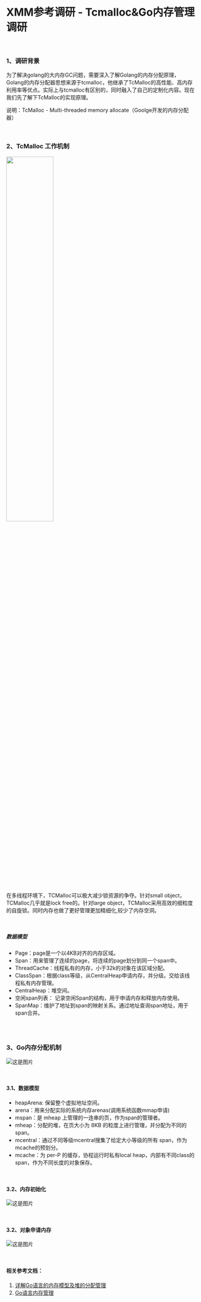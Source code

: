 # XMM参考调研 - Tcmalloc&Go内存管理调研

<br />

### 1、调研背景

为了解决golang的大内存GC问题，需要深入了解Golang的内存分配原理，Golang的内存分配器思想来源于tcmalloc，他继承了TcMalloc的高性能、高内存利用率等优点。实际上与tcmalloc有区别的，同时融入了自己的定制化内容。现在我们先了解下TcMalloc的实现原理。

说明：TcMalloc - Multi-threaded memory allocate（Goolge开发的内存分配器）

<br />

### 2、TcMalloc 工作机制

<img src=https://raw.githubusercontent.com/heiyeluren/XMM/main/docs/img/ir01.png width=50% />

<br />

在多线程环境下，TCMalloc可以极大减少锁资源的争夺。针对small object，TCMalloc几乎就是lock free的。针对large object，TCMalloc采用高效的细粒度的自旋锁。同时内存也做了更好管理更加精细化,较少了内存空洞。

<br />

##### 数据模型
- Page：page是一个以4KB对齐的内存区域。
- Span：用来管理了连续的page，将连续的page划分到同一个span中。
- ThreadCache：线程私有的内存，小于32k的对象在该区域分配。
- ClassSpan：根据class等级，从CentralHeap申请内存，并分级。交给该线程私有内存管理。
- CentralHeap：堆空间。
- 空闲span列表： 记录空闲Span的结构，用于申请内存和释放内存使用。
- SpanMap：维护了地址到span的映射关系。通过地址查询span地址，用于span合并。

<br />
<br />

### 3、Go内存分配机制

![这是图片](https://raw.githubusercontent.com/heiyeluren/XMM/main/docs/img/ir02.png)

<br />

#### 3.1、数据模型
- heapArena: 保留整个虚拟地址空间。
- arena：用来分配实际的系统内存arenas(调用系统函数mmap申请)
- mspan：是 mheap 上管理的一连串的页，作为span的管理者。
- mheap：分配的堆，在页大小为 8KB 的粒度上进行管理，并分配为不同的span。
- mcentral：通过不同等级mcentral搜集了给定大小等级的所有 span，作为mcache的预划分。
- mcache：为 per-P 的缓存，协程运行时私有local heap，内部有不同class的span，作为不同长度的对象保存。

<br />

#### 3.2、内存初始化
![这是图片](https://raw.githubusercontent.com/heiyeluren/XMM/main/docs/img/ir03.png)

<br />


#### 3.2、对象申请内存
![这是图片](https://raw.githubusercontent.com/heiyeluren/XMM/main/docs/img/ir04.png)

<br />

#### 相关参考文档：

1. [详解Go语言的内存模型及堆的分配管理](https://zhuanlan.zhihu.com/p/76802887)
2. [Go语言内存管理](https://www.jianshu.com/p/7405b4e11ee2)

<br />
